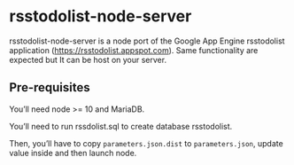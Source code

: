 # rsstodolist-node-server

rsstodolist-node-server is a node port of the Google App Engine rsstodolist application (https://rsstodolist.appspot.com).
Same functionality are expected but It can be host on your server.

## Pre-requisites

You’ll need node >= 10 and MariaDB.

You’ll need to run rssdolist.sql to create database rsstodolist.

Then, you’ll have to copy `parameters.json.dist` to `parameters.json`, update value inside and then launch node.
